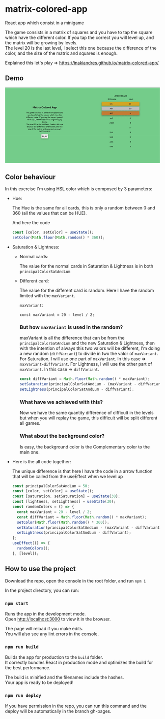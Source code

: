 # matrix-colored-app

React app which consist in a minigame

The game consists in a matrix of squares and you have to tap the square which have the different color. If you tap the correct you will level up, and the matrix will be growing by levels.<br>
The level 20 is the last level, I select this one because the difference of the color, and the size of the matrix and squares is enough.

Explained this let's play => https://inakiandres.github.io/matrix-colored-app/

## Demo

![](demo.gif)

## Color behaviour

In this exercise I'm using HSL color which is composed by 3 parameters:

- Hue:

  The Hue is the same for all cards, this is only a random between 0 and 360 (all the values that can be HUE).

  And here the code

  ```jsx
  const [color, setColor] = useState();
  setColor(Math.floor(Math.random() * 360));
  ```

- Saturation & Lightness:

  - Normal cards:

    The value for the normal cards in Saturation & Lightness is in both `principalColorSatAndLum`

  - Different card:

    The value for the different card is random. Here I have the random limited with the `maxVariant`.

    `maxVariant`:

        const maxVariant = 20 - level / 2;

    ### But how `maxVariant` is used in the random?

    maxVariant is all the difference that can be from the `principalColorSatAndLum` and the new Saturation & Lightness, then with the intention of always this two valors will be different, I'm doing a new random (`diffVariant`) to divide in two the valor of `maxVariant`.
    For Saturation, I will use one part of `maxVariant`. In this case => `maxVariant`-`diffVariant`.
    For Lightness, I will use the other part of `maxVariant`. In this case => `diffVariant`.

    ```jsx
    const diffVariant = Math.floor(Math.random() * maxVariant);
    setSaturation(principalColorSatAndLum - (maxVariant - diffVariant));
    setLightness(principalColorSatAndLum - diffVariant);
    ```

    ### What have we achieved with this?

    Now we have the same quantity difference of difficult in the levels but when you will replay the game, this difficult will be split different all games.

    ### What about the background color?

    Is easy, the background color is the Complementary color to the main one.

* Here is the all code together:

  The unique difference is that here I have the code in a arrow function that will be called from the useEffect when we level up

  ```jsx
  const principalColorSatAndLum = 50;
  const [color, setColor] = useState();
  const [saturation, setSaturation] = useState(30);
  const [lightness, setLightness] = useState(30);
  const randomColors = () => {
    const maxVariant = 20 - level / 2;
    const diffVariant = Math.floor(Math.random() * maxVariant);
    setColor(Math.floor(Math.random() * 360));
    setSaturation(principalColorSatAndLum - (maxVariant - diffVariant));
    setLightness(principalColorSatAndLum - diffVariant);
  };
  useEffect(() => {
    randomColors();
  }, [level]);
  ```

## How to use the project

Download the repo, open the console in the root folder, and run `npm i`

In the project directory, you can run:

### `npm start`

Runs the app in the development mode.<br>
Open [http://localhost:3000](http://localhost:3000) to view it in the browser.

The page will reload if you make edits.<br>
You will also see any lint errors in the console.

### `npm run build`

Builds the app for production to the `build` folder.<br>
It correctly bundles React in production mode and optimizes the build for the best performance.

The build is minified and the filenames include the hashes.<br>
Your app is ready to be deployed!

### `npm run deploy`

If you have permission in the repo, you can run this command and the deploy will be automatically in the branch gh-pages.
